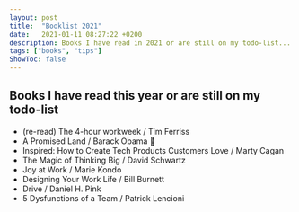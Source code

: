 ```yaml
---
layout: post
title:  "Booklist 2021"
date:   2021-01-11 08:27:22 +0200
description: Books I have read in 2021 or are still on my todo-list... 
tags: ["books", "tips"]
ShowToc: false
---
```

## Books I have read this year or are still on my todo-list
* (re-read) The 4-hour workweek / Tim Ferriss
* A Promised Land / Barack Obama 📖
* Inspired: How to Create Tech Products Customers Love / Marty Cagan
* The Magic of Thinking Big / David Schwartz
* Joy at Work / Marie Kondo
* Designing Your Work Life / Bill Burnett
* Drive / Daniel H. Pink
* 5 Dysfunctions of a Team / Patrick Lencioni
